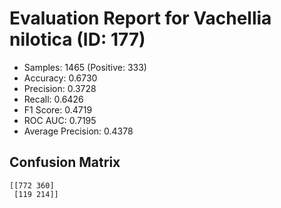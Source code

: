 # Evaluation Report for Vachellia nilotica (ID: 177)
- Samples: 1465 (Positive: 333)
- Accuracy: 0.6730
- Precision: 0.3728
- Recall: 0.6426
- F1 Score: 0.4719
- ROC AUC: 0.7195
- Average Precision: 0.4378

## Confusion Matrix
```
[[772 360]
 [119 214]]
```